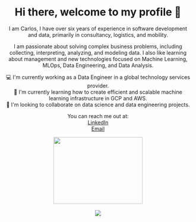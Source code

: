 
<div align="center">  
  <h1> Hi there, welcome to my profile 👋 </h1>
  
  I am Carlos, I have over six years of experience in software development and data, primarily in consultancy, logistics, and mobility. 

I am passionate about solving complex business problems, including collecting, interpreting, analyzing, and modeling data. I also like learning about management and new technologies focused on Machine Learning, MLOps, Data Engineering, and Data Analysis. 

 💻 I'm currently working as a Data Engineer in a global technology services provider.
  <br>
 🌱 I'm currently learning how to create efficient and scalable machine learning infrastructure in GCP and AWS.
  <br>
 👯 I'm looking to collaborate on data science and data engineering projects.
  
  You can reach me out at:
  <br>
  [LinkedIn](https://www.linkedin.com/in/carloslme/)
  <br>
   [Email](mailto:carloslmescom@gmail.com)
  
  <img src="https://github.com/carloslme/carloslme/blob/main/carlos.gif" width="240" height="180" />
  <br>
  <br>
<a href="https://github-readme-stats.vercel.app/api?username=carloslme&show_icons=true&theme=prussian">
  <img align="center" src="https://github-readme-stats.vercel.app/api?username=carloslme&show_icons=true&theme=prussian" />
</a>
</div>






<!--
**carloslme/carloslme** is a ✨ _special_ ✨ repository because its `README.md` (this file) appears on your GitHub profile.

Here are some ideas to get you started:

- 🔭 I’m currently working on ...
- 🌱 I’m currently learning ...
- 👯 I’m looking to collaborate on ...
- 🤔 I’m looking for help with ...
- 💬 Ask me about ...
- 📫 How to reach me: ...
- 😄 Pronouns: ...
- ⚡ Fun fact: ...
-->
